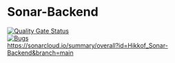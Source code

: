 # Sonar-Backend
[![Quality Gate Status](https://sonarcloud.io/api/project_badges/measure?project=Hikkof_Sonar-Backend&metric=alert_status)](https://sonarcloud.io/dashboard?id=Hikkof_Sonar-Backend)</br>
[![Bugs](https://sonarcloud.io/api/project_badges/measure?project=Hikkof_Sonar-Backend&metric=bugs)](https://sonarcloud.io/dashboard?id=Hikkof_Sonar-Backend)</br>
https://sonarcloud.io/summary/overall?id=Hikkof_Sonar-Backend&branch=main
